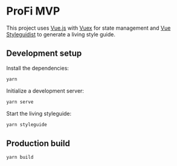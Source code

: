 # ProFi MVP

This project uses [Vue.js](https://vuejs.org) with [Vuex](https://vuex.vuejs.org) for state management and [Vue Styleguidist](https://vue-styleguidist.github.io/) to generate a living style guide.

## Development setup

Install the dependencies:

```sh
yarn
```

Initialize a development server:

```sh
yarn serve
```

Start the living styleguide:

```sh
yarn styleguide
```

## Production build

```sh
yarn build
```
